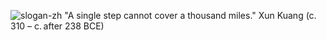 ![slogan-zh](https://user-images.githubusercontent.com/30018771/178123451-3f75053e-0d22-4eb2-bfb0-5678b1feb34d.png)
"A single step cannot cover a thousand miles." Xun Kuang (c. 310 – c. after 238 BCE)
